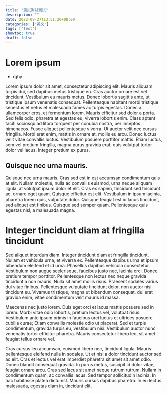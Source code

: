 ```yaml
---
title: "測試測試測試"
description: ""
date: 2022-08-27T13:51:20+08:00
categories: ["英文"]
tags: ["Test"]
showtoc: true
draft: false
---
```


# Lorem ipsum

- rghy

Lorem ipsum dolor sit amet, consectetur adipiscing elit. Mauris aliquam turpis dui, sed dapibus metus tristique eu. Cras auctor ornare est vel tincidunt. Vestibulum eu mauris metus. Donec lobortis sagittis ante, ut tristique ipsum venenatis consequat. Pellentesque habitant morbi tristique senectus et netus et malesuada fames ac turpis egestas. Donec a ullamcorper eros, et fermentum lorem. Mauris efficitur sed dolor a porta. Sed felis odio, pharetra at egestas eu, viverra lobortis enim. Class aptent taciti sociosqu ad litora torquent per conubia nostra, per inceptos himenaeos. Fusce aliquet pellentesque viverra. Ut auctor velit nec cursus fringilla. Morbi erat enim, mattis in ornare at, mollis eu arcu. Donec luctus velit vitae convallis luctus. Vestibulum posuere porttitor mattis. Etiam luctus, sem vel pretium fringilla, magna purus gravida erat, quis volutpat tortor dolor vel lacus. Integer pretium ex purus.

## Quisque nec urna mauris.

Quisque nec urna mauris. Cras sed est in est accumsan condimentum quis at elit. Nullam molestie, nulla ac convallis euismod, urna neque aliquam ligula, at volutpat ipsum dolor et elit. Cras ex sapien, tincidunt sed tincidunt ac, ornare eget quam. Quisque efficitur est elit. Vestibulum in ipsum lacinia, pharetra lorem quis, vulputate dolor. Quisque feugiat est id lacus tincidunt, sed aliquet est finibus. Quisque sed semper quam. Pellentesque quis egestas nisl, a malesuada magna.

# Integer tincidunt diam at fringilla tincidunt

Sed aliquet interdum diam. Integer tincidunt diam at fringilla tincidunt. Nullam et vehicula urna, et viverra ex. Pellentesque dapibus urna et ipsum bibendum eleifend et id urna. Phasellus dapibus vehicula consectetur. Vestibulum non augue scelerisque, faucibus justo nec, lacinia orci. Donec pretium tempor porttitor. Pellentesque non lectus nec neque gravida tincidunt a non mauris. Nulla sit amet mollis risus. Praesent sodales varius dui vitae finibus. Pellentesque vulputate tincidunt dolor, non auctor nisi tincidunt eu. Vivamus tristique, magna ut bibendum consequat, dui erat gravida enim, vitae condimentum velit mauris id massa.

Maecenas nec justo lorem. Duis eget orci et lacus mattis posuere sed in lorem. Morbi vitae odio lobortis, pretium lectus vel, volutpat risus. Vestibulum ante ipsum primis in faucibus orci luctus et ultrices posuere cubilia curae; Etiam convallis molestie odio ut placerat. Sed et turpis condimentum, gravida turpis eu, vestibulum nisi. Vestibulum auctor nunc venenatis tortor efficitur pharetra. Mauris consectetur libero leo, sit amet feugiat tellus ornare vel.

Cras cursus leo accumsan, euismod libero nec, tincidunt ligula. Mauris pellentesque eleifend nulla in sodales. Ut et nisi a dolor tincidunt auctor sed ac elit. Cras et lectus vel erat imperdiet pharetra sit amet sit amet odio. Donec blandit consequat gravida. In purus metus, suscipit id dolor vitae, feugiat ornare arcu. Cras sed lacus sit amet neque rutrum rutrum. Nullam in condimentum quam, ac convallis lacus. Sed tempor sollicitudin lacinia. In hac habitasse platea dictumst. Mauris cursus dapibus pharetra. In eu lectus malesuada, egestas diam in, tincidunt elit.
